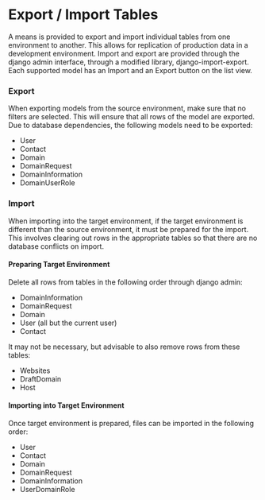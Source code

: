 # Export / Import Tables

A means is provided to export and import individual tables from
one environment to another. This allows for replication of
production data in a development environment. Import and export
are provided through the django admin interface, through a modified
library, django-import-export. Each supported model has an Import
and an Export button on the list view.

### Export

When exporting models from the source environment, make sure that
no filters are selected. This will ensure that all rows of the model
are exported. Due to database dependencies, the following models 
need to be exported:

* User
* Contact
* Domain
* DomainRequest
* DomainInformation
* DomainUserRole

### Import

When importing into the target environment, if the target environment
is different than the source environment, it must be prepared for the
import. This involves clearing out rows in the appropriate tables so
that there are no database conflicts on import.

#### Preparing Target Environment

Delete all rows from tables in the following order through django admin:

* DomainInformation
* DomainRequest
* Domain
* User (all but the current user)
* Contact

It may not be necessary, but advisable to also remove rows from these tables:

* Websites
* DraftDomain
* Host

#### Importing into Target Environment

Once target environment is prepared, files can be imported in the following
order:

* User
* Contact
* Domain
* DomainRequest
* DomainInformation
* UserDomainRole